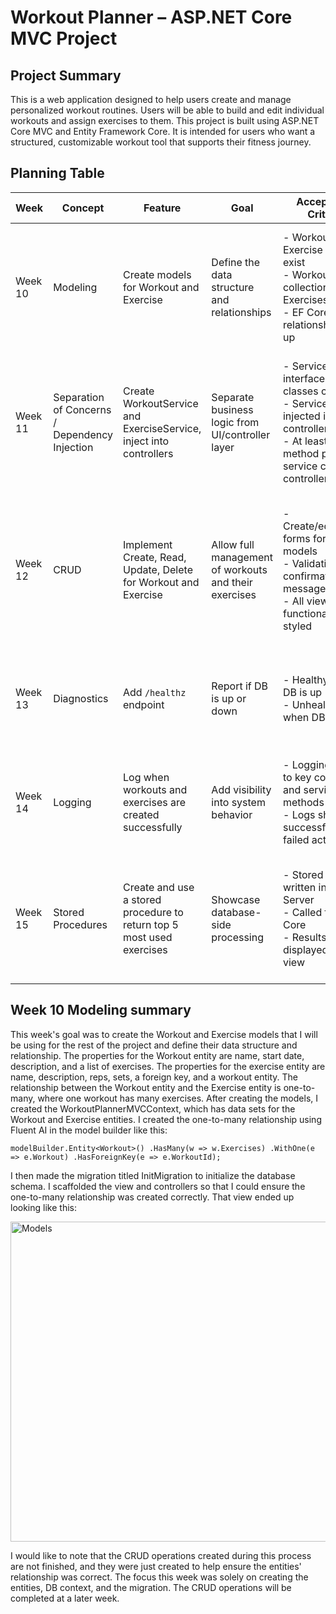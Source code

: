 # Workout Planner – ASP.NET Core MVC Project

## Project Summary

This is a web application designed to help users create and manage personalized workout routines. Users will be able to build and edit individual workouts and assign exercises to them. This project is built using ASP.NET Core MVC and Entity Framework Core. It is intended for users who want a structured, customizable workout tool that supports their fitness journey.


## Planning Table


| Week    | Concept                                       | Feature                                                                   | Goal                                                  | Acceptance Criteria                                                                                                                                              | Evidence in README.md                                                                                                             | Test Plan                                                                                                       |
| ------- | --------------------------------------------- | ------------------------------------------------------------------------- | ----------------------------------------------------- | ---------------------------------------------------------------------------------------------------------------------------------------------------------------- | --------------------------------------------------------------------------------------------------------------------------------- | --------------------------------------------------------------------------------------------------------------- |
| Week 10 | Modeling                                      | Create models for Workout and Exercise                                    | Define the data structure and relationships           | - Workout and Exercise models exist<br>- Workout has a collection of Exercises<br>- EF Core relationships set up                         | Implemented code; README write-up(200 words); screenshots as needed                                                                           | - Unit tests for model validation<br>- Use EF Core to check DB creation and schema                              |
| Week 11 | Separation of Concerns / Dependency Injection | Create WorkoutService and ExerciseService, inject into controllers        | Separate business logic from UI/controller layer      | - Service interfaces and classes created<br>- Services injected into controllers<br>- At least one method per service called in controller | Implemented code; README write-up(200 words); screenshots as needed                                                                           | - Unit tests using mock services<br>- Confirm DI works with controller logic                                    |
| Week 12 | CRUD                                          | Implement Create, Read, Update, Delete for Workout and Exercise           | Allow full management of workouts and their exercises | - Create/edit/delete forms for both models<br>- Validation and confirmation messages<br>- All views functional and styled                | Implemented code; README write-up(200 words); screenshots as needed                                                                           | - Manual testing of all CRUD paths<br>- Unit tests for controller actions<br>- Validation error testing         |
| Week 13 | Diagnostics                                   | Add `/healthz` endpoint                                                   | Report if DB is up or down                            | - Healthy when DB is up<br>- Unhealthy when DB is down                                                                                   | Implemented code; README write-up(200 words); screenshots as needed                                                                           | - Stop DB and hit `/healthz` to confirm response                                                              |
| Week 14 | Logging                                       | Log when workouts and exercises are created successfully                  | Add visibility into system behavior                   | - Logging added to key controller and service methods<br>- Logs show successful and failed actions                                      | Implemented code; README write-up(200 words); screenshots as needed                                                                           | - Test logs during CRUD actions                                                                                 |
| Week 15 | Stored Procedures                             | Create and use a stored procedure to return top 5 most used exercises     | Showcase database-side processing                     | - Stored proc written in SQL Server<br>- Called from EF Core<br>- Results displayed in a view                                             | Implemented code; README write-up(200 words); screenshots as needed                                                                           | - Execute proc directly in DB<br>- Test from UI and compare results                                            |


## Week 10 Modeling summary

This week's goal was to create the Workout and Exercise models that I will be using for the rest of the project and define their data structure and relationship. The properties for the Workout entity are name, start date, description, and a list of exercises. The properties for the exercise entity are name, description, reps, sets, a foreign key, and a workout entity. The relationship between the Workout entity and the Exercise entity is one-to-many, where one workout has many exercises.  After creating the models, I created the WorkoutPlannerMVCContext, which has data sets for the Workout and Exercise entities. I created the one-to-many relationship using Fluent AI in the model builder like this: 

`modelBuilder.Entity<Workout>()
    .HasMany(w => w.Exercises)
    .WithOne(e => e.Workout)
    .HasForeignKey(e => e.WorkoutId);`


    
I then made the migration titled InitMigration to initialize the database schema. I scaffolded the view and controllers so that I could ensure the one-to-many relationship was created correctly. That view ended up looking like this:

<img width="1885" height="512" alt="Models" src="https://github.com/user-attachments/assets/0bc5bbdd-ae30-4a7c-8c9e-36cb7797fc64" />


I would like to note that the CRUD operations created during this process are not finished, and they were just created to help ensure the entities' relationship was correct. The focus this week was solely on creating the entities, DB context, and the migration. The CRUD operations will be completed at a later week.

